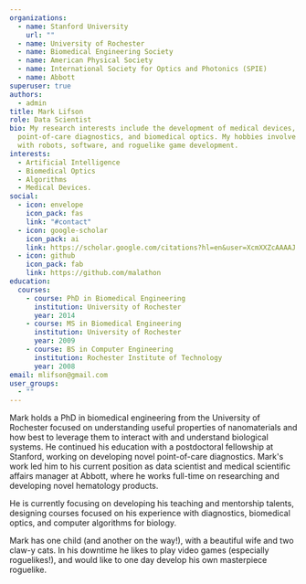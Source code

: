 ```yaml
---
organizations:
  - name: Stanford University
    url: ""
  - name: University of Rochester
  - name: Biomedical Engineering Society
  - name: American Physical Society
  - name: International Society for Optics and Photonics (SPIE)
  - name: Abbott
superuser: true
authors:
  - admin
title: Mark Lifson
role: Data Scientist
bio: My research interests include the development of medical devices,
  point-of-care diagnostics, and biomedical optics. My hobbies involve tinkering
  with robots, software, and roguelike game development.
interests:
  - Artificial Intelligence
  - Biomedical Optics
  - Algorithms
  - Medical Devices.
social:
  - icon: envelope
    icon_pack: fas
    link: "#contact"
  - icon: google-scholar
    icon_pack: ai
    link: https://scholar.google.com/citations?hl=en&user=XcmXXZcAAAAJ
  - icon: github
    icon_pack: fab
    link: https://github.com/malathon
education:
  courses:
    - course: PhD in Biomedical Engineering
      institution: University of Rochester
      year: 2014
    - course: MS in Biomedical Engineering
      institution: University of Rochester
      year: 2009
    - course: BS in Computer Engineering
      institution: Rochester Institute of Technology
      year: 2008
email: mlifson@gmail.com
user_groups:
  - ""
---
```

Mark holds a PhD in biomedical engineering from the University of Rochester focused on understanding useful properties of nanomaterials and how best to leverage them to interact with and understand biological systems. He continued his education with a postdoctoral fellowship at Stanford, working on developing novel point-of-care diagnostics. Mark's work led him to his current position as data scientist and medical scientific affairs manager at Abbott, where he works full-time on researching and developing novel hematology products. 

He is currently focusing on developing his teaching and mentorship talents, designing courses focused on his experience with diagnostics, biomedical optics, and computer algorithms for biology. 

Mark has one child (and another on the way!), with a beautiful wife and two claw-y cats. In his downtime he likes to play video games (especially roguelikes!), and would like to one day develop his own masterpiece roguelike.